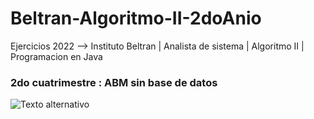 # Beltran-Algoritmo-II-2doAnio
Ejercicios  2022 --> Instituto Beltran |  Analista de sistema |  Algoritmo II | Programacion en Java

### 2do cuatrimestre : ABM sin base de datos ###
![Texto alternativo](https://raw.githubusercontent.com/gomezfernando1995/I.Beltran-2doAnio-Algoritmo2-Java-2022/main/2do%20Cuatri/java_ABM_sinBD/muestra.png)
